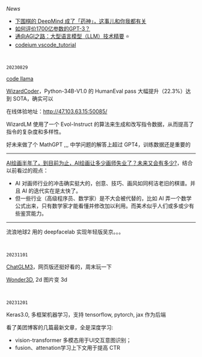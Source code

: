 

_News_

- [下围棋的 DeepMind 成了「药神」，这事儿和你我都有关](https://mp.weixin.qq.com/s?__biz=MTMwNDMwODQ0MQ==&mid=2652889897&idx=1&sn=25a3ccc6097228c9063e7efc0b601b94)
- [如何评价1700亿参数的GPT-3？](https://www.zhihu.com/question/398114261)
- [通向AGI之路：大型语言模型（LLM）技术精要](https://zhuanlan.zhihu.com/p/597586623) ⭐
- [codeium vscode_tutorial](https://codeium.com/vscode_tutorial)



</br>

`20230829`

[code llama](https://github.com/facebookresearch/codellama)

[WizardCoder](https://github.com/nlpxucan/WizardLM/tree/main/WizardCoder)，Python-34B-V1.0 的 HumanEval pass 大幅提升（22.3%）达到 SOTA，确实可以

在线体验地址：http://47.103.63.15:50085/

WizardLM 使用了一个 Evol-Instruct 的算法来生成和改写指令数据，从而提高了指令的复杂度和多样性。

好未来做了个 MathGPT ,,, 中学问题的解答上超过 GPT4，训练数据还是重要的


---------------

[AI绘画半年了，到目前为止，AI绘画让多少画师失业了？未来又会有多少?](https://www.zhihu.com/question/583294094/answer/2897534889)，结合以前看过的观点：

- AI 对画师行业的冲击确实挺大的，创意、技巧、画风如同柯洁老旧的棋谱。并且 AI 的迭代实在是太快了。
- 但一些行业（高级程序员、数学家）是不大会被代替的，比如 AI 弄一个数学公式出来，只有数学家才能看懂并修改加以利用。而美术似乎人们或多或少有些鉴赏能力。

--------------

流浪地球2 用的 deepfacelab 实现年轻版吴京。。。

</br>

`20231101`


[ChatGLM3](https://github.com/THUDM/ChatGLM3)，网页版还挺好看的，周末玩一下

[Wonder3D](https://github.com/xxlong0/Wonder3D), 2d 图片变 3d

</br>

`20231201`

Keras3.0, 多框架机器学习，支持 tensorflow, pytorch, jax 作为后端

看了美团博客的几篇最新文章，全是深度学习:
- vision-transformer 多模态用于UI交互意图识别；
- fusion、attenation学习上下文用于提高 CTR

